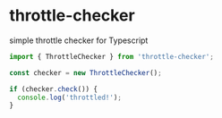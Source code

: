 # throttle-checker

simple throttle checker for Typescript

```typescript
import { ThrottleChecker } from 'throttle-checker';

const checker = new ThrottleChecker();

if (checker.check()) {
  console.log('throttled!');
}
```
